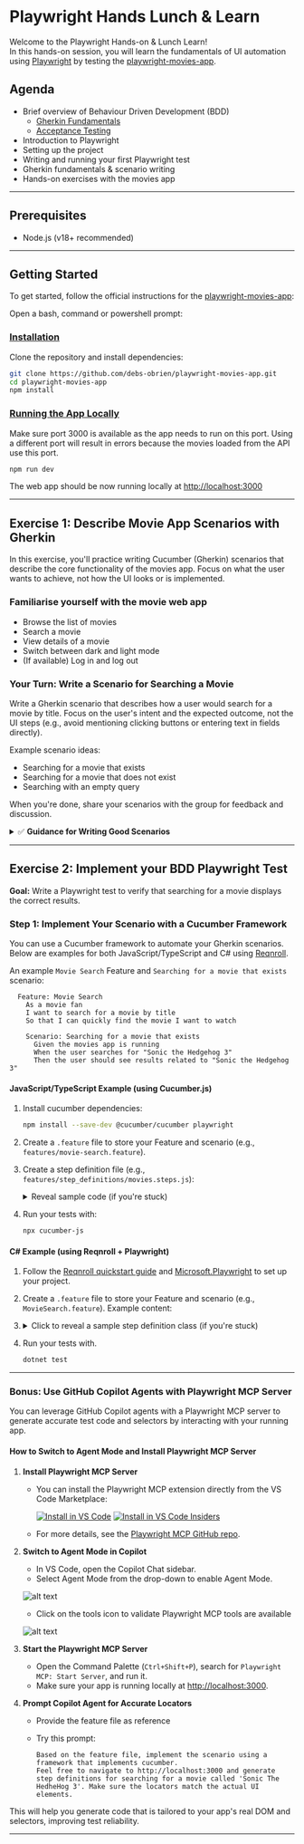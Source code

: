 # Playwright Hands Lunch & Learn

Welcome to the Playwright Hands-on & Lunch Learn!  
In this hands-on session, you will learn the fundamentals of UI automation using [Playwright](https://playwright.dev/) by testing the [playwright-movies-app](https://github.com/debs-obrien/playwright-movies-app).

## Agenda

- Brief overview of Behaviour Driven Development (BDD)
  - [Gherkin Fundamentals](https://cucumber.io/docs/gherkin/reference/)
  - [Acceptance Testing](https://www.agilealliance.org/glossary/acceptance/)
- Introduction to Playwright
- Setting up the project
- Writing and running your first Playwright test
- Gherkin fundamentals & scenario writing
- Hands-on exercises with the movies app

---

## Prerequisites

- Node.js (v18+ recommended)

---

## Getting Started

To get started, follow the official instructions for the [playwright-movies-app](https://github.com/debs-obrien/playwright-movies-app):

Open a bash, command or powershell prompt:

### [Installation](https://github.com/debs-obrien/playwright-movies-app?tab=readme-ov-file#installation)

Clone the repository and install dependencies:

```bash
git clone https://github.com/debs-obrien/playwright-movies-app.git
cd playwright-movies-app
npm install
```

### [Running the App Locally](https://github.com/debs-obrien/playwright-movies-app?tab=readme-ov-file#running-the-app-locally)

Make sure port 3000 is available as the app needs to run on this port. Using a different port will result in errors because the movies loaded from the API use this port.

```bash
npm run dev
```

The web app should be now running locally at [http://localhost:3000](http://localhost:3000)

---

## Exercise 1: Describe Movie App Scenarios with Gherkin

In this exercise, you'll practice writing Cucumber (Gherkin) scenarios that describe the core functionality of the movies app. Focus on what the user wants to achieve, not how the UI looks or is implemented.

### Familiarise yourself with the movie web app
- Browse the list of movies
- Search a movie
- View details of a movie
- Switch between dark and light mode
- (If available) Log in and log out

### Your Turn: Write a Scenario for Searching a Movie

Write a Gherkin scenario that describes how a user would search for a movie by title. Focus on the user's intent and the expected outcome, not the UI steps (e.g., avoid mentioning clicking buttons or entering text in fields directly).

Example scenario ideas:
  - Searching for a movie that exists
  - Searching for a movie that does not exist
  - Searching with an empty query

When you're done, share your scenarios with the group for feedback and discussion.

<details>
<summary>✅ <strong>Guidance for Writing Good Scenarios</strong></summary>

- Use the structure: <code>Given</code> (initial context), <code>When</code> (action), <code>Then</code> (expected outcome)
- Keep steps high-level and focused on behavior, not UI details
- Make scenarios readable and meaningful to both technical and non-technical team members

❌ <strong>Additionally</strong>
- Avoid steps like "click the search button"; instead, use "the user searches for a movie by title"
- Use clear and concise language
- Each scenario should describe a single behavior or outcome

</details>


---

## Exercise 2: Implement your BDD Playwright Test

**Goal:** Write a Playwright test to verify that searching for a movie displays the correct results.

### Step 1: Implement Your Scenario with a Cucumber Framework

You can use a Cucumber framework to automate your Gherkin scenarios. Below are examples for both JavaScript/TypeScript and C# using [Reqnroll](https://docs.reqnroll.net/latest/quickstart/index.html).

An example ```Movie Search``` Feature and ```Searching for a movie that exists``` scenario:

 ```gherkin
   Feature: Movie Search
     As a movie fan
     I want to search for a movie by title
     So that I can quickly find the movie I want to watch

     Scenario: Searching for a movie that exists
       Given the movies app is running
       When the user searches for "Sonic the Hedgehog 3"
       Then the user should see results related to "Sonic the Hedgehog 3"
   ```

#### JavaScript/TypeScript Example (using Cucumber.js)

1. Install cucumber dependencies:
   ```bash
   npm install --save-dev @cucumber/cucumber playwright
   ```
2. Create a `.feature` file to store your Feature and scenario (e.g., `features/movie-search.feature`). 
3. Create a step definition file (e.g., <code>features/step_definitions/movies.steps.js</code>):
    <details>
      <summary>Reveal sample code (if you're stuck)</summary>

      ```js
      const { Given, When, Then } = require('@cucumber/cucumber');
      const { chromium } = require('playwright');

      let browser, page;

      Given('the movies app is running', async function () {
        browser = await chromium.launch();
        page = await browser.newPage();
      });

      When('the user searches for {string}', async function (title) {
        await page.goto('http://localhost:3000');
        await page.fill("input[placeholder='Search movies']", title); // Adjust selector as needed
        await page.press("input[placeholder='Search movies']", 'Enter');
      });

      Then('the user should see results related to {string}', async function (title) {
        await page.waitForSelector('.movie-list');
        const results = await page.$$(".movie-card:has-text('" + title + "')");
        if (results.length === 0) throw new Error('No results found for ' + title);
        await browser.close();
      });
      ```
    
  </details>
  
  4. Run your tests with:
      ```bash
      npx cucumber-js
      ```

#### C# Example (using Reqnroll + Playwright)

1. Follow the [Reqnroll quickstart guide](https://docs.reqnroll.net/latest/quickstart/index.html) and [Microsoft.Playwright](https://playwright.dev/dotnet/) to set up your project.
2. Create a `.feature` file to store your Feature and scenario (e.g., `MovieSearch.feature`). Example content:   
3. <details>
   <summary>Click to reveal a sample step definition class (if you're stuck)</summary>
   <p>
   Example step definitions:
   </p>

   ```csharp
   using Reqnroll;
   using Microsoft.Playwright;
   using System.Threading.Tasks;

   [Binding]
   public class MovieSearchSteps
   {
       private IPage page;
       private IBrowser browser;

       [Given(@"the movies app is running")]
       public async Task GivenTheMoviesAppIsRunning()
       {
           var playwright = await Playwright.CreateAsync();
           browser = await playwright.Chromium.LaunchAsync(new BrowserTypeLaunchOptions { Headless = true });
           page = await browser.NewPageAsync();
       }

       [When(@"the user searches for "(.*)"")]
       public async Task WhenTheUserSearchesFor(string title)
       {
           await page.GotoAsync("http://localhost:3000");
           await page.FillAsync("input[placeholder='Search movies']", title); // Adjust selector as needed
           await page.PressAsync("input[placeholder='Search movies']", "Enter");
       }

       [Then(@"the user should see results related to "(.*)"")]
       public async Task ThenTheUserShouldSeeResultsRelatedTo(string title)
       {
           var results = await page.Locator($".movie-card:has-text('{title}')").CountAsync();
           if (results == 0) throw new Exception($"No results found for {title}");
           await browser.CloseAsync();
       }
   }
   ```
   </details>
4. Run your tests with.
    ```bash
    dotnet test
    ```

---

### Bonus: Use GitHub Copilot Agents with Playwright MCP Server

You can leverage GitHub Copilot agents with a Playwright MCP server to generate accurate test code and selectors by interacting with your running app.

#### How to Switch to Agent Mode and Install Playwright MCP Server

1. **Install Playwright MCP Server**
   - You can install the Playwright MCP extension directly from the VS Code Marketplace:

     [![Install in VS Code](https://img.shields.io/badge/Install%20in-VS%20Code-blue?logo=visualstudiocode)](vscode:extension/microsoft.playwright-mcp)
     [![Install in VS Code Insiders](https://img.shields.io/badge/Install%20in-VS%20Code%20Insiders-green?logo=visualstudiocode)](vscode-insiders:extension/microsoft.playwright-mcp)

   - For more details, see the [Playwright MCP GitHub repo](https://github.com/microsoft/playwright-mcp).

2. **Switch to Agent Mode in Copilot**
   - In VS Code, open the Copilot Chat sidebar.
   - Select Agent Mode from the drop-down to enable Agent Mode.

    ![alt text](assets/AgentMode.png)
   - Click on the tools icon to validate Playwright MCP tools are available

    ![alt text](assets/MCP_Tools.png)

 
3. **Start the Playwright MCP Server**
   - Open the Command Palette (`Ctrl+Shift+P`), search for `Playwright MCP: Start Server`, and run it.
   - Make sure your app is running locally at [http://localhost:3000](http://localhost:3000).

4. **Prompt Copilot Agent for Accurate Locators**
   - Provide the feature file as reference
   - Try this prompt:

     ```
     Based on the feature file, implement the scenario using a framework that implements cucumber. 
     Feel free to navigate to http://localhost:3000 and generate step definitions for searching for a movie called 'Sonic The HedheHog 3'. Make sure the locators match the actual UI elements.
     ```

This will help you generate code that is tailored to your app's real DOM and selectors, improving test reliability.

---
